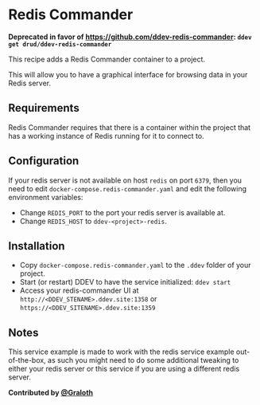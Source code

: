 # Redis Commander

**Deprecated in favor of https://github.com/ddev-redis-commander: `ddev get drud/ddev-redis-commander`**

This recipe adds a Redis Commander container to a project.

This will allow you to have a graphical interface for browsing data in your Redis server.

## Requirements

Redis Commander requires that there is a container within the project that has a working instance of Redis running for it to connect to.

## Configuration

If your redis server is not available on host `redis` on port `6379`, then you need to edit `docker-compose.redis-commander.yaml` and edit the following environment variables:

* Change `REDIS_PORT` to the port your redis server is available at.
* Change `REDIS_HOST` to `ddev-<project>-redis`.

## Installation

* Copy `docker-compose.redis-commander.yaml` to the `.ddev` folder of your project.
* Start (or restart) DDEV to have the service initialized: `ddev start`
* Access your redis-commander UI at `http://<DDEV_STENAME>.ddev.site:1358` or `https://<DDEV_SITENAME>.ddev.site:1359`

## Notes

This service example is made to work with the redis service example out-of-the-box, as such you might need to do some additional tweaking to either your redis server or this service if you are using a different redis server.

**Contributed by [@Graloth](https://github.com/Graloth)**
